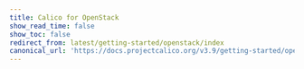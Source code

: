 ```yaml
---
title: Calico for OpenStack
show_read_time: false
show_toc: false
redirect_from: latest/getting-started/openstack/index
canonical_url: 'https://docs.projectcalico.org/v3.9/getting-started/openstack/index'
---
```

